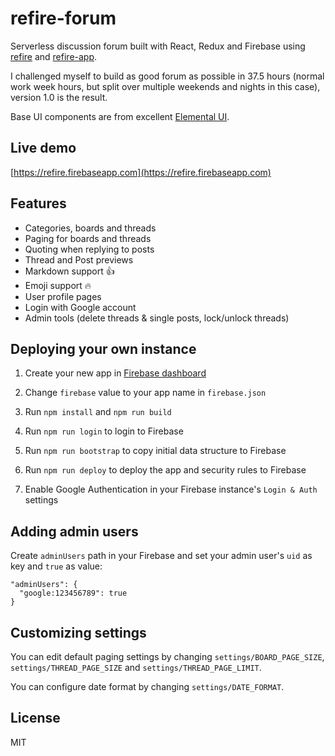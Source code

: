# refire-forum

Serverless discussion forum built with React, Redux and Firebase using [refire](https://github.com/hoppula/refire) and [refire-app](https://github.com/hoppula/refire-app).

I challenged myself to build as good forum as possible in 37.5 hours (normal work week hours, but split over multiple weekends and nights in this case), version 1.0 is the result.

Base UI components are from excellent [Elemental UI](http://elemental-ui.com/).

## Live demo

[https://refire.firebaseapp.com](https://refire.firebaseapp.com)

## Features

* Categories, boards and threads
* Paging for boards and threads
* Quoting when replying to posts
* Thread and Post previews
* Markdown support :thumbsup:
* Emoji support :fire:
* User profile pages
* Login with Google account
* Admin tools (delete threads & single posts, lock/unlock threads)

## Deploying your own instance

1. Create your new app in [Firebase dashboard](https://www.firebase.com/account/)

2. Change `firebase` value to your app name in `firebase.json`

3. Run `npm install` and `npm run build`

4. Run `npm run login` to login to Firebase

5. Run `npm run bootstrap` to copy initial data structure to Firebase

6. Run `npm run deploy` to deploy the app and security rules to Firebase

7. Enable Google Authentication in your Firebase instance's `Login & Auth` settings

## Adding admin users

Create `adminUsers` path in your Firebase and set your admin user's `uid` as key and `true` as value:

```
"adminUsers": {
  "google:123456789": true
}
```

## Customizing settings

You can edit default paging settings by changing `settings/BOARD_PAGE_SIZE`, `settings/THREAD_PAGE_SIZE` and `settings/THREAD_PAGE_LIMIT`.

You can configure date format by changing `settings/DATE_FORMAT`.

## License

MIT
